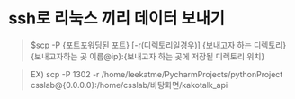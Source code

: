 # ssh로 리눅스 끼리 데이터 보내기

> $scp -P {포트포워딩된 포트} [-r(디렉토리일경우)] {보내고자 하는 디렉토리}{보내고자하는 곳 이름@ip}:{보내고자 하는 곳에 저장될 디렉토리 위치}  

> EX) scp -P 1302 -r /home/leekatme/PycharmProjects/pythonProject csslab@{0.0.0.0}:/home/csslab/바탕화면/kakotalk_api
